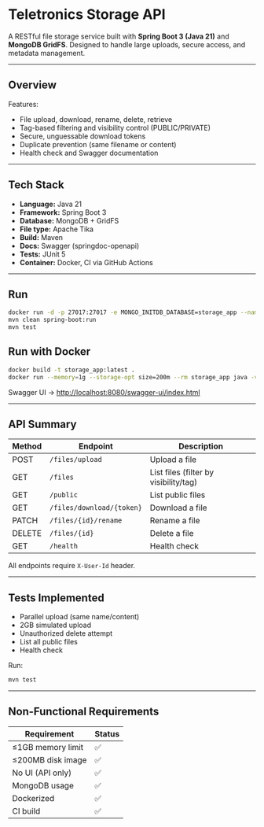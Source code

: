 # Teletronics Storage API

A RESTful file storage service built with **Spring Boot 3 (Java 21)** and **MongoDB GridFS**.
Designed to handle large uploads, secure access, and metadata management.

---

## Overview

Features:

* File upload, download, rename, delete, retrieve
* Tag-based filtering and visibility control (PUBLIC/PRIVATE)
* Secure, unguessable download tokens
* Duplicate prevention (same filename or content)
* Health check and Swagger documentation

---

## Tech Stack

* **Language:** Java 21
* **Framework:** Spring Boot 3
* **Database:** MongoDB + GridFS
* **File type:** Apache Tika
* **Build:** Maven
* **Docs:** Swagger (springdoc-openapi)
* **Tests:** JUnit 5
* **Container:** Docker, CI via GitHub Actions

---

## Run

```bash
docker run -d -p 27017:27017 -e MONGO_INITDB_DATABASE=storage_app --name mongo mongo
mvn clean spring-boot:run
mvn test
```

## Run with Docker

```bash
docker build -t storage_app:latest .
docker run --memory=1g --storage-opt size=200m --rm storage_app java -version
```

Swagger UI → [http://localhost:8080/swagger-ui/index.html](http://localhost:8080/swagger-ui/index.html)

---

## API Summary

| Method | Endpoint        | Description                           |
| ------ |-----------------|---------------------------------------|
| POST   | `/files/upload` | Upload a file                         |
| GET    | `/files`        | List files (filter by visibility/tag) |
| GET    | `/public`       | List public files                     |   
| GET    | `/files/download/{token}` | Download a file                       |
| PATCH  | `/files/{id}/rename`      | Rename a file                         |
| DELETE | `/files/{id}`             | Delete a file                         |
| GET    | `/health`                 | Health check                          |

All endpoints require `X-User-Id` header.

---

## Tests Implemented

* Parallel upload (same name/content)
* 2GB simulated upload
* Unauthorized delete attempt
* List all public files
* Health check

Run:

```bash
mvn test
```

---

## Non-Functional Requirements

| Requirement       | Status |
| ----------------- | ------ |
| ≤1GB memory limit | ✅      |
| ≤200MB disk image | ✅      |
| No UI (API only)  | ✅      |
| MongoDB usage     | ✅      |
| Dockerized        | ✅      |
| CI build          | ✅      |

